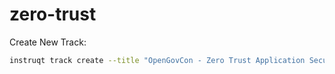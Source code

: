 # zero-trust


Create New Track:
```bash
instruqt track create --title "OpenGovCon - Zero Trust Application Security"
```
